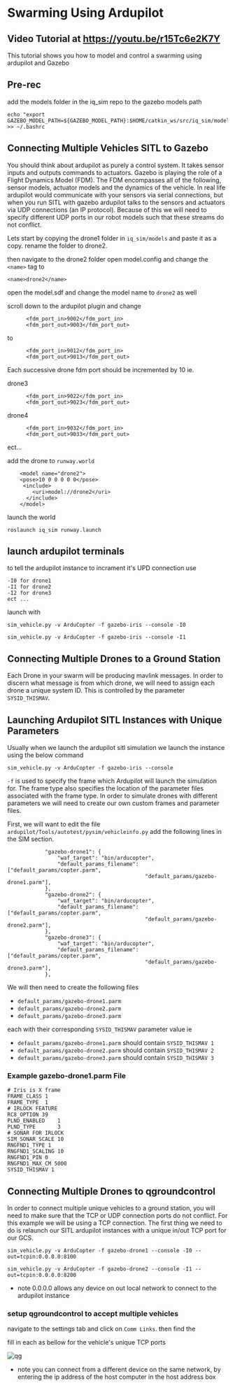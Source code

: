 # Swarming Using Ardupilot

## Video Tutorial at https://youtu.be/r15Tc6e2K7Y

This tutorial shows you how to model and control a swarming using ardupilot and Gazebo

## Pre-rec

add the models folder in the iq_sim repo to the gazebo models path
```
echo "export GAZEBO_MODEL_PATH=${GAZEBO_MODEL_PATH}:$HOME/catkin_ws/src/iq_sim/models" >> ~/.bashrc
```


## Connecting Multiple Vehicles SITL to Gazebo

You should think about ardupilot as purely a control system. It takes sensor inputs and outputs commands to actuators. Gazebo is playing the role of a Flight Dynamics Model (FDM). The FDM encompasses all of the following, sensor models, actuator models and the dynamics of the vehicle. In real life ardupilot would communicate with your sensors via serial connections, but when you run SITL with gazebo ardupilot talks to the sensors and actuators via UDP connections (an IP protocol). Because of this we will need to specify different UDP ports in our robot models such that these streams do not conflict. 

Lets start by copying the drone1 folder in `iq_sim/models` and paste it as a copy. rename the folder to drone2.

then navigate to the drone2 folder open model.config and change the `<name>` tag to 
```
<name>drone2</name>
```

open the model.sdf and change the model name to `drone2` as well

scroll down to the ardupilot plugin and change
```
      <fdm_port_in>9002</fdm_port_in>
      <fdm_port_out>9003</fdm_port_out>
```
to 
```
      <fdm_port_in>9012</fdm_port_in>
      <fdm_port_out>9013</fdm_port_out>
```

Each successive drone fdm port should be incremented by 10 ie. 

drone3  
```
      <fdm_port_in>9022</fdm_port_in>
      <fdm_port_out>9023</fdm_port_out>
```
drone4
```
      <fdm_port_in>9032</fdm_port_in>
      <fdm_port_out>9033</fdm_port_out>
```
ect...


add the drone to `runway.world`
```
    <model name="drone2">
    <pose>10 0 0 0 0 0</pose>
     <include>
        <uri>model://drone2</uri>
      </include>
    </model>
```
launch the world 
```
roslaunch iq_sim runway.launch 
```

## launch ardupilot terminals 

to tell the ardupilot instance to incrament it's UPD connection use 
```
-I0 for drone1
-I1 for drone2
-I2 for drone3
ect ...
```

launch with 
```
sim_vehicle.py -v ArduCopter -f gazebo-iris --console -I0
```
```
sim_vehicle.py -v ArduCopter -f gazebo-iris --console -I1
```

## Connecting Multiple Drones to a Ground Station

Each Drone in your swarm will be producing mavlink messages. In order to discern what message is from which drone, we will need to assign each drone a unique system ID. This is controlled by the parameter `SYSID_THISMAV`. 

## Launching Ardupilot SITL Instances with Unique Parameters

Usually when we launch the ardupilot sitl simulation we launch the instance using the below command
```
sim_vehicle.py -v ArduCopter -f gazebo-iris --console
``` 
`-f` is used to specify the frame which Ardupilot will launch the simulation for. The frame type also specifies the location of the parameter files associated with the frame type. In order to simulate drones with different parameters we will need to create our own custom frames and parameter files.

First, we will want to edit the file `ardupilot/Tools/autotest/pysim/vehicleinfo.py` add the following lines in the SIM section.
```
            "gazebo-drone1": {
                "waf_target": "bin/arducopter",
                "default_params_filename": ["default_params/copter.parm",
                                            "default_params/gazebo-drone1.parm"],
            },
            "gazebo-drone2": {
                "waf_target": "bin/arducopter",
                "default_params_filename": ["default_params/copter.parm",
                                            "default_params/gazebo-drone2.parm"],
            },
            "gazebo-drone3": {
                "waf_target": "bin/arducopter",
                "default_params_filename": ["default_params/copter.parm",
                                            "default_params/gazebo-drone3.parm"],
            },
```
We will then need to create the following files

- `default_params/gazebo-drone1.parm`
- `default_params/gazebo-drone2.parm`
- `default_params/gazebo-drone3.parm`

each with their corresponding `SYSID_THISMAV` parameter value ie
- `default_params/gazebo-drone1.parm` should contain `SYSID_THISMAV 1`
- `default_params/gazebo-drone2.parm` should contain `SYSID_THISMAV 2`
- `default_params/gazebo-drone3.parm` should contain `SYSID_THISMAV 3`

### Example gazebo-drone1.parm File
```
# Iris is X frame
FRAME_CLASS 1
FRAME_TYPE  1
# IRLOCK FEATURE
RC8_OPTION 39
PLND_ENABLED    1
PLND_TYPE       3
# SONAR FOR IRLOCK
SIM_SONAR_SCALE 10
RNGFND1_TYPE 1
RNGFND1_SCALING 10
RNGFND1_PIN 0
RNGFND1_MAX_CM 5000
SYSID_THISMAV 1
```

## Connecting Multiple Drones to qgroundcontrol

In order to connect multiple unique vehicles to a ground station, you will need to make sure that the TCP or UDP connection ports do not conflict. For this example we will be using a TCP connection. The first thing we need to do is relaunch our SITL ardupilot instances with a unique in/out TCP port for our GCS. 

```
sim_vehicle.py -v ArduCopter -f gazebo-drone1 --console -I0 --out=tcpin:0.0.0.0:8100 
```
```
sim_vehicle.py -v ArduCopter -f gazebo-drone2 --console -I1 --out=tcpin:0.0.0.0:8200 
```

- note 0.0.0.0 allows any device on out local network to connect to the ardupilot instance 

### setup qgroundcontrol to accept multiple vehicles

navigate to the settings tab and click on `Comm Links`. then find the 

fill in each as bellow for the vehicle's unique TCP ports

![qg](imgs/qg_comms.png)

- note you can connect from a different device on the same network, by entering the ip address of the host computer in the host address box

